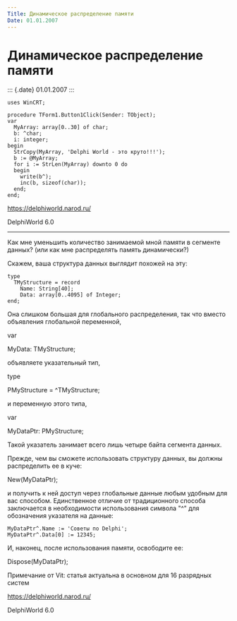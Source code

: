 ```yaml
---
Title: Динамическое распределение памяти
Date: 01.01.2007
---
```



Динамическое распределение памяти
=================================

::: {.date}
01.01.2007
:::

    uses WinCRT;
     
    procedure TForm1.Button1Click(Sender: TObject);
    var
      MyArray: array[0..30] of char;
      b: ^char;
      i: integer;
    begin
      StrCopy(MyArray, 'Delphi World - это круто!!!');
      b := @MyArray;
      for i := StrLen(MyArray) downto 0 do
      begin
        write(b^);
        inc(b, sizeof(char));
      end;
    end;

<https://delphiworld.narod.ru/>

DelphiWorld 6.0

------------------------------------------------------------------------

Как мне уменьшить количество занимаемой мной памяти в сегменте данных?
(или как мне распределять память динамически?)

Скажем, ваша структура данных выглядит похожей на эту:

    type
      TMyStructure = record
        Name: String[40];
        Data: array[0..4095] of Integer;
    end;

Она слишком большая для глобального распределения, так что вместо
объявления глобальной переменной,

var

MyData: TMyStructure;

объявляете указательный тип,

type

PMyStructure = \^TMyStructure;

и переменную этого типа,

var

MyDataPtr: PMyStructure;

Такой указатель занимает всего лишь четыре байта сегмента данных.

Прежде, чем вы сможете использовать структуру данных, вы должны
распределить ее в куче:

New(MyDataPtr);

и получить к ней доступ через глобальные данные любым удобным для вас
способом. Единственное отличие от традиционного способа заключается в
необходимости использования символа \"\^\" для обозначения указателя на
данные:

    MyDataPtr^.Name := 'Советы по Delphi';
    MyDataPtr^.Data[0] := 12345;

И, наконец, после использования памяти, освободите ее:

Dispose(MyDataPtr);

Примечание от Vit: статья актуальна в основном для 16 разрядных систем

<https://delphiworld.narod.ru/>

DelphiWorld 6.0

 
